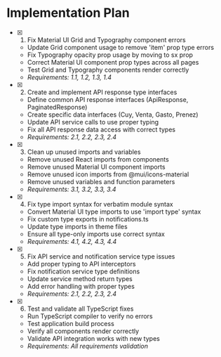 # Implementation Plan

- [x] 1. Fix Material UI Grid and Typography component errors
  - Update Grid component usage to remove 'item' prop type errors
  - Fix Typography opacity prop usage by moving to sx prop
  - Correct Material UI component prop types across all pages
  - Test Grid and Typography components render correctly
  - _Requirements: 1.1, 1.2, 1.3, 1.4_

- [x] 2. Create and implement API response type interfaces
  - Define common API response interfaces (ApiResponse, PaginatedResponse)
  - Create specific data interfaces (Cuy, Venta, Gasto, Prenez)
  - Update API service calls to use proper typing
  - Fix all API response data access with correct types
  - _Requirements: 2.1, 2.2, 2.3, 2.4_

- [x] 3. Clean up unused imports and variables
  - Remove unused React imports from components
  - Remove unused Material UI component imports
  - Remove unused icon imports from @mui/icons-material
  - Remove unused variables and function parameters
  - _Requirements: 3.1, 3.2, 3.3, 3.4_

- [x] 4. Fix type import syntax for verbatim module syntax
  - Convert Material UI type imports to use 'import type' syntax
  - Fix custom type exports in notifications.ts
  - Update type imports in theme files
  - Ensure all type-only imports use correct syntax
  - _Requirements: 4.1, 4.2, 4.3, 4.4_

- [x] 5. Fix API service and notification service type issues
  - Add proper typing to API interceptors
  - Fix notification service type definitions
  - Update service method return types
  - Add error handling with proper types
  - _Requirements: 2.1, 2.2, 2.3, 2.4_

- [x] 6. Test and validate all TypeScript fixes
  - Run TypeScript compiler to verify no errors
  - Test application build process
  - Verify all components render correctly
  - Validate API integration works with new types
  - _Requirements: All requirements validation_